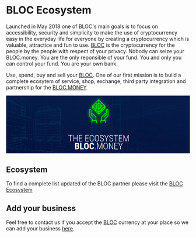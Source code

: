 # BLOC Ecosystem

Launched in May 2018 one of BLOC's main goals is to focus on accessibility, security and simplicity to make the use of cryptocurrency easy in the everyday life for everyone by creating a cryptocurrency which is valuable, attractice and fun to use. [BLOC](https://bloc.money) is the cryptocurrency for the people by the people with respect of your privacy. Nobody can seize your BLOC.money. You are the only reponsible of your fund. You and only you can control your fund. You are your own bank.

Use, spend, buy and sell your [BLOC](https://bloc.money). One of our first mission is to build a complete ecosytem of service, shop, exchange, third party integration and partnership for the [BLOC.MONEY](https://bloc.money)

[![ECOSYSTEM](images/ecosystem/ecosystem1.png)](https://bloc.money/ecosystem)

## Ecosystem

To find a complete list updated of the BLOC partner please visit the [BLOC Ecosystem](https://bloc.money/ecosystem)

## Add your business

Feel free to contact us if you accept the [BLOC](https://bloc.money) currency at your place so we can add your business [here](https://bloc.money/ecosystem).